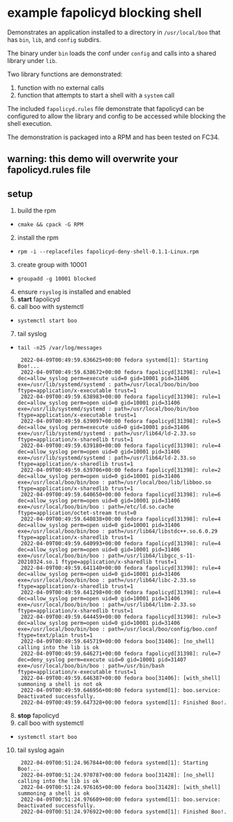 example fapolicyd blocking shell
===

Demonstrates an application installed to a directory in `/usr/local/boo` that has `bin`, `lib`, and `config` subdirs.  

The binary under `bin` loads the conf under `config` and calls into a shared library under `lib`.

Two library functions are demonstrated:
1. function with no external calls
2. function that attempts to start a shell with a `system` call

The included `fapolicyd.rules` file demonstrate that fapolicyd can be configured to allow the library and config to be accessed while blocking the shell execution.

The demonstration is packaged into a RPM and has been tested on FC34. 

## warning: this demo will overwrite your fapolicyd.rules file

## setup 
1. build the rpm
- `cmake && cpack -G RPM`
2. install the rpm
- `rpm -i --replacefiles fapolicyd-deny-shell-0.1.1-Linux.rpm`
3. create group with 10001 
- `groupadd -g 10001 blocked`
4. ensure `rsyslog` is installed and enabled
5. **start** fapolicyd
6. call boo with systemctl
- `systemctl start boo`
7. tail syslog
- `tail -n25 /var/log/messages`

   ```
    2022-04-09T00:49:59.636625+00:00 fedora systemd[1]: Starting Boo!...
    2022-04-09T00:49:59.638672+00:00 fedora fapolicyd[31398]: rule=1 dec=allow_syslog perm=execute uid=0 gid=10001 pid=31406 exe=/usr/lib/systemd/systemd : path=/usr/local/boo/bin/boo ftype=application/x-executable trust=1
    2022-04-09T00:49:59.638983+00:00 fedora fapolicyd[31398]: rule=1 dec=allow_syslog perm=open uid=0 gid=10001 pid=31406 exe=/usr/lib/systemd/systemd : path=/usr/local/boo/bin/boo ftype=application/x-executable trust=1
    2022-04-09T00:49:59.639097+00:00 fedora fapolicyd[31398]: rule=5 dec=allow_syslog perm=execute uid=0 gid=10001 pid=31406 exe=/usr/lib/systemd/systemd : path=/usr/lib64/ld-2.33.so ftype=application/x-sharedlib trust=1
    2022-04-09T00:49:59.639180+00:00 fedora fapolicyd[31398]: rule=4 dec=allow_syslog perm=open uid=0 gid=10001 pid=31406 exe=/usr/lib/systemd/systemd : path=/usr/lib64/ld-2.33.so ftype=application/x-sharedlib trust=1
    2022-04-09T00:49:59.639706+00:00 fedora fapolicyd[31398]: rule=2 dec=allow_syslog perm=open uid=0 gid=10001 pid=31406 exe=/usr/local/boo/bin/boo : path=/usr/local/boo/lib/libboo.so ftype=application/x-sharedlib trust=1
    2022-04-09T00:49:59.640650+00:00 fedora fapolicyd[31398]: rule=6 dec=allow_syslog perm=open uid=0 gid=10001 pid=31406 exe=/usr/local/boo/bin/boo : path=/etc/ld.so.cache ftype=application/octet-stream trust=0
    2022-04-09T00:49:59.640838+00:00 fedora fapolicyd[31398]: rule=4 dec=allow_syslog perm=open uid=0 gid=10001 pid=31406 exe=/usr/local/boo/bin/boo : path=/usr/lib64/libstdc++.so.6.0.29 ftype=application/x-sharedlib trust=1
    2022-04-09T00:49:59.640993+00:00 fedora fapolicyd[31398]: rule=4 dec=allow_syslog perm=open uid=0 gid=10001 pid=31406 exe=/usr/local/boo/bin/boo : path=/usr/lib64/libgcc_s-11-20210324.so.1 ftype=application/x-sharedlib trust=1
    2022-04-09T00:49:59.641140+00:00 fedora fapolicyd[31398]: rule=4 dec=allow_syslog perm=open uid=0 gid=10001 pid=31406 exe=/usr/local/boo/bin/boo : path=/usr/lib64/libc-2.33.so ftype=application/x-sharedlib trust=1
    2022-04-09T00:49:59.641298+00:00 fedora fapolicyd[31398]: rule=4 dec=allow_syslog perm=open uid=0 gid=10001 pid=31406 exe=/usr/local/boo/bin/boo : path=/usr/lib64/libm-2.33.so ftype=application/x-sharedlib trust=1
    2022-04-09T00:49:59.644459+00:00 fedora fapolicyd[31398]: rule=3 dec=allow_syslog perm=open uid=0 gid=10001 pid=31406 exe=/usr/local/boo/bin/boo : path=/usr/local/boo/config/boo.conf ftype=text/plain trust=1
    2022-04-09T00:49:59.645719+00:00 fedora boo[31406]: [no_shell]   calling into the lib is ok
    2022-04-09T00:49:59.646271+00:00 fedora fapolicyd[31398]: rule=7 dec=deny_syslog perm=execute uid=0 gid=10001 pid=31407 exe=/usr/local/boo/bin/boo : path=/usr/bin/bash ftype=application/x-executable trust=1
    2022-04-09T00:49:59.646387+00:00 fedora boo[31406]: [with_shell] summoning a shell is not ok
    2022-04-09T00:49:59.646956+00:00 fedora systemd[1]: boo.service: Deactivated successfully.
    2022-04-09T00:49:59.647328+00:00 fedora systemd[1]: Finished Boo!.
   ```


8. **stop** fapolicyd
9. call boo with systemctl
- `systemctl start boo`
10. tail syslog again

    ```
     2022-04-09T00:51:24.967844+00:00 fedora systemd[1]: Starting Boo!...
     2022-04-09T00:51:24.970787+00:00 fedora boo[31428]: [no_shell]   calling into the lib is ok
     2022-04-09T00:51:24.976165+00:00 fedora boo[31428]: [with_shell] summoning a shell is ok
     2022-04-09T00:51:24.976609+00:00 fedora systemd[1]: boo.service: Deactivated successfully.
     2022-04-09T00:51:24.976922+00:00 fedora systemd[1]: Finished Boo!.
    ```
